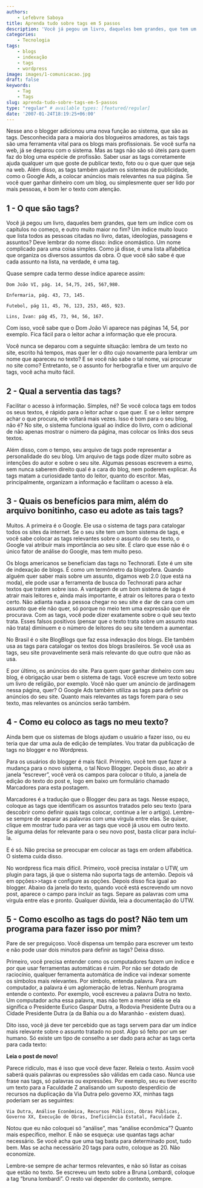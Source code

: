 ```yaml
---
authors:
    - Lefebvre Saboya
title: Aprenda tudo sobre tags em 5 passos
description: 'Você já pegou um livro, daqueles bem grandes, que tem um índice com os capítulos no começo, e outro muito maior no fim? Tags!'
categories:
    - Tecnologia
tags:
    - blogs
    - indexação
    - tags
    - wordpress
image: images/1-comunicacao.jpg
draft: false
keywords:
    - Tag
    - Tags
slug: aprenda-tudo-sobre-tags-em-5-passos
type: "regular" # available types: [featured/regular]
date: '2007-01-24T18:19:25+06:00'
---
```


Nesse ano o blogger adicionou uma nova função ao sistema, que são as tags. Desconhecida para a maioria dos blogueiros amadores, as tais tags são uma ferramenta vital para os blogs mais profissionais. Se você surfa na web, já se deparou com o sistema. Mas as tags não são só úteis para quem faz do blog uma espécie de profissão. Saber usar as tags corretamente ajuda qualquer um que goste de publicar texto, foto ou o que quer que seja na web. Além disso, as tags também ajudam os sistemas de publicidade, como o Google Ads, a colocar anúncios mais relevantes na sua página. Se você quer ganhar dinheiro com um blog, ou simplesmente quer ser lido por mais pessoas, é bom ler o texto com atenção.

## 1 - O que são tags?

Você já pegou um livro, daqueles bem grandes, que tem um índice com os capítulos no começo, e outro muito maior no fim? Um índice muito louco que lista todos as pessoas citadas no livro, datas, ideologias, passagens e assuntos? Deve lembrar do nome disso: índice onomástico. Um nome complicado para uma coisa simples. Como já disse, é uma lista alfabética que organiza os diversos assuntos da obra. O que você são sabe é que cada assunto na lista, na verdade, é uma tag.

Quase sempre cada termo desse índice aparece assim:

    Dom João VI, pág. 14, 54,75, 245, 567,980.
    
    Enfermaria, pág. 43, 73, 145.
    
    Futebol, pág 11, 45, 76, 123, 253, 465, 923.
    
    Lins, Ivan: pág 45, 73, 94, 56, 167.

Com isso, você sabe que o Dom João Vi aparece nas páginas 14, 54, por exemplo. Fica fácil para o leitor achar a informação que ele procura.

Você nunca se deparou com a seguinte situação: lembra de um texto no site, escrito há tempos, mas quer ler o dito cujo novamente para lembrar um nome que apareceu no texto? E se você não sabe o tal nome, vai procurar no site como? Entretanto, se o assunto for herbografia e tiver um arquivo de tags, você acha muito fácil.

## 2 - Qual a serventia das tags?

Facilitar o acesso à informação. Simples, né? Se você coloca tags em todos os seus textos, é rápido para o leitor achar o que quer. E se o leitor sempre achar o que procura, ele voltará mais vezes. Isso é bom para o seu blog, não é? No site, o sistema funciona igual ao índice do livro, com o adicional de não apenas mostrar o número da página, mas colocar os links dos seus textos.

Além disso, com o tempo, seu arquivo de tags pode representar a personalidade do seu blog. Um arquivo de tags pode dizer muito sobre as intenções do autor e sobre o seu site. Algumas pessoas escrevem a esmo, sem nunca saberem direito qual é a cara do blog, nem poderem explicar. As tags matam a curiosidade tanto do leitor, quanto do escritor. Mas, principalmente, organizam a informação e facilitam o acesso à ela.

## 3 - Quais os benefícios para mim, além do arquivo bonitinho, caso eu adote as tais tags?

Muitos. A primeira é o Google. Ele usa o sistema de tags para catalogar todos os sites da internet. Se o seu site tem um bom sistema de tags, e você sabe colocar as tags relevantes sobre o assunto do seu texto, o Google vai atribuir mais importância ao seu site. É claro que esse não é o único fator de análise do Google, mas tem muito peso.

Os blogs americanos se beneficiam das tags no Technorati. Este é um site de indexação de blogs. É como um termômetro da blogosfera. Quando alguém quer saber mais sobre um assunto, digamos web 2.0 (que está na moda), ele pode usar a ferramenta de busca do Technorati para achar textos que tratem sobre isso. A vantagem de um bom sistema de tags é atrair mais leitores e, ainda mais importante, é atrair os leitores para o texto certo. Não adianta nada a pessoa chegar no seu site e dar de cara com um assunto que ele não quer, só porque no meio tem uma expressão que ele procurava. Com as tags, você pode dizer exatamente sobre o quê seu texto trata. Esses falsos positivos (pensar que o texto trata sobre um assunto mas não trata) diminuem e o número de leitores do seu site tendem a aumentar.

No Brasil é o site BlogBlogs que faz essa indexação dos blogs. Ele também usa as tags para catalogar os textos dos blogs brasileiros. Se você usa as tags, seu site provavelmente será mais relevante do que outro que não as usa.

E por último, os anúncios do site. Para quem quer ganhar dinheiro com seu blog, é obrigação usar bem o sistema de tags. Você escreve um texto sobre um livro de religião, por exemplo. Você não quer um anúncio de jardinagem nessa página, quer? O Google Ads também utiliza as tags para definir os anúncios do seu site. Quanto mais relevantes as tags forem para o seu texto, mas relevantes os anúncios serão também.

## 4 - Como eu coloco as tags no meu texto?

Ainda bem que os sistemas de blogs ajudam o usuário a fazer isso, ou eu teria que dar uma aula de edição de templates. Vou tratar da publicação de tags no blogger e no Wordpress.

Para os usuários do blogger é mais fácil. Primeiro, você tem que fazer a mudança para o novo sistema, o tal Novo Blogger. Depois disso, ao abrir a janela “escrever”, você verá os campos para colocar o título, a janela de edição do texto do post e, logo em baixo um formulário chamado Marcadores para esta postagem.

Marcadores é a tradução que o Blogger deu para as tags. Nesse espaço, coloque as tags que identificam os assuntos tratados pelo seu texto (para descobrir como definir quais tags colocar, continue a ler o artigo). Lembre-se sempre de separar as palavras com uma vírgula entre elas. Se quiser, clique em mostrar tudo para ver as tags que você já usou em outro texto. Se alguma delas for relevante para o seu novo post, basta clicar para incluí-la.

E é só. Não precisa se preocupar em colocar as tags em ordem alfabética. O sistema cuida disso.

No wordpress fica mais difícil. Primeiro, você precisa instalar o UTW, um plugin para tags, já que o sistema não suporta tags de antemão. Depois vá em opções>>tags e configure as opções. Depois disso fica igual ao blogger. Abaixo da janela do texto, quando você está escrevendo um novo post, aparece o campo para incluir as tags. Separe as palavras com uma vírgula entre elas e pronto. Qualquer dúvida, leia a documentação do UTW.

## 5 - Como escolho as tags do post? Não tem um programa para fazer isso por mim?

Pare de ser preguiçoso. Você dispensa um tempão para escrever um texto e não pode usar dois minutos para definir as tags? Deixa disso.

Primeiro, você precisa entender como os computadores fazem um índice e por que usar ferramentas automáticas é ruim. Por não ser dotado de raciocínio, qualquer ferramenta automática de índice vai indexar somente os símbolos mais relevantes. Por símbolo, entenda palavra. Para um computador, a palavra é um aglomeração de letras. Nenhum programa entende o contexto. Por exemplo, você escreveu a palavra Dutra no texto. Um computador acha essa palavra, mas não tem a menor idéia se ela significa o Presidente Eurico Gaspar Dutra, a Rodovia Presidente Dutra ou a Cidade Presidente Dutra (a da Bahia ou a do Maranhão - existem duas).

Dito isso, você já deve ter percebido que as tags servem para dar um índice mais relevante sobre o assunto tratado no post. Algo só feito por um ser humano. Só existe um tipo de conselho a ser dado para achar as tags certa para cada texto:

**Leia o post de novo!**

Parece ridículo, mas é isso que você deve fazer. Releia o texto. Assim você saberá quais palavras ou expressões são válidas em cada caso. Nunca use frase nas tags, só palavras ou expressões. Por exemplo, seu eu tiver escrito um texto para a Faculdade Z analisando um suposto desperdício de recursos na duplicação da Via Dutra pelo governo XX, minhas tags poderiam ser as seguintes:

    Via Dutra, Análise Econômica, Recursos Públicos, Obras Públicas, Governo XX, Execução de Obras, Ineficiência Estatal, Faculdade Z.

Notou que eu não coloquei só “análise”, mas “análise econômica”? Quanto mais específico, melhor. E não se esqueça: use quantas tags achar necessário. Se você acha que uma tag basta para determinado post, tudo bem. Mas se acha necessário 20 tags para outro, coloque as 20. Não economize.

Lembre-se sempre de achar termos relevantes, e não só listar as coisas que estão no texto. Se escreveu um texto sobre a Bruna Lombardi, coloque a tag “bruna lombardi”. O resto vai depender do contexto, sempre.
